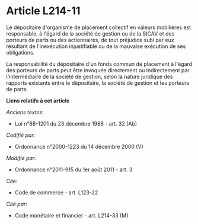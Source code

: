 # Article L214-11

Le dépositaire d'organisme de placement collectif en valeurs mobilières est responsable, à l'égard de la société de gestion
ou de la SICAV et des porteurs de parts ou des actionnaires, de tout préjudice subi par eux résultant de l'inexécution
injustifiable ou de la mauvaise exécution de ses obligations.

La responsabilité du dépositaire d'un fonds commun de placement à l'égard des porteurs de parts peut être invoquée
directement ou indirectement par l'intermédiaire de la société de gestion, selon la nature juridique des rapports existants
entre le dépositaire, la société de gestion et les porteurs de parts.

**Liens relatifs à cet article**

_Anciens textes_:

  - Loi n°88-1201 du 23 décembre 1988 - art. 32 (Ab)

_Codifié par_:

  - Ordonnance n°2000-1223 du 14 décembre 2000 (V)

_Modifié par_:

  - Ordonnance n°2011-915 du 1er août 2011 - art. 3

_Cite_:

  - Code de commerce - art. L123-22

_Cité par_:

  - Code monétaire et financier - art. L214-33 (M)
